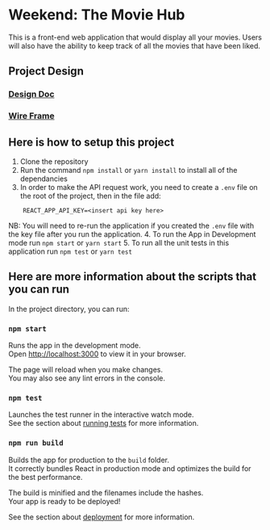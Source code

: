 # Weekend: The Movie Hub

This is a front-end web application that would display all your movies. Users will also have the ability to keep track of all the movies that have been liked.

## Project Design

### [Design Doc](https://docs.google.com/document/d/1DHSacd4m1-QP41E7bZrgM8BjDcCVP_tVVHQ_PQTNjJ4/edit?usp=sharing)

### [Wire Frame](https://www.figma.com/file/WXKfquRWZGtLL8Pnrlfnbb/Untitled?node-id=0%3A1)

## Here is how to setup this project

1. Clone the repository
2. Run the command `npm install` or `yarn install` to install all of the dependancies
3. In order to make the API request work, you need to create a `.env` file on the root of the project, then in the file add:

```
    REACT_APP_API_KEY=<insert api key here>
```
NB: You will need to re-run the application if you created the `.env` file with the key file after you run the application.
4. To run the App in Development mode run `npm start` or `yarn start`
5. To run all the unit tests in this application run `npm test` or `yarn test`

## Here are more information about the scripts that you can run

In the project directory, you can run:

### `npm start`

Runs the app in the development mode.\
Open [http://localhost:3000](http://localhost:3000) to view it in your browser.

The page will reload when you make changes.\
You may also see any lint errors in the console.

### `npm test`

Launches the test runner in the interactive watch mode.\
See the section about [running tests](https://facebook.github.io/create-react-app/docs/running-tests) for more information.

### `npm run build`

Builds the app for production to the `build` folder.\
It correctly bundles React in production mode and optimizes the build for the best performance.

The build is minified and the filenames include the hashes.\
Your app is ready to be deployed!

See the section about [deployment](https://facebook.github.io/create-react-app/docs/deployment) for more information.
